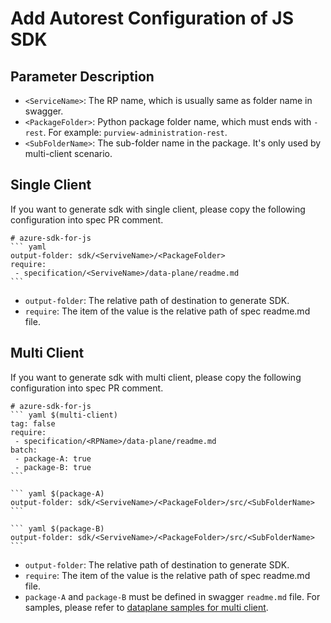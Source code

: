 # Add Autorest Configuration of JS SDK

## Parameter Description

- `<ServiceName>`: The RP name, which is usually same as folder name in swagger.
- `<PackageFolder>`: Python package folder name, which must ends with `-rest`. For example: `purview-administration-rest`.
- `<SubFolderName>`: The sub-folder name in the package. It's only used by multi-client scenario. 

## Single Client
If you want to generate sdk with single client, please copy the following configuration into spec PR comment.
~~~
# azure-sdk-for-js
``` yaml
output-folder: sdk/<ServiveName>/<PackageFolder>
require:
 - specification/<ServiveName>/data-plane/readme.md
```
~~~
- `output-folder`: The relative path of destination to generate SDK.
- `require`: The item of the value is the relative path of spec readme.md file.

## Multi Client
If you want to generate sdk with multi client, please copy the following configuration into spec PR comment.
~~~
# azure-sdk-for-js
``` yaml $(multi-client)
tag: false
require:
 - specification/<RPName>/data-plane/readme.md
batch:
 - package-A: true
 - package-B: true
```

``` yaml $(package-A)
output-folder: sdk/<ServiveName>/<PackageFolder>/src/<SubFolderName>
```

``` yaml $(package-B)
output-folder: sdk/<ServiveName>/<PackageFolder>/src/<SubFolderName>
```
~~~
- `output-folder`: The relative path of destination to generate SDK.
- `require`: The item of the value is the relative path of spec readme.md file.
- `package-A` and `package-B` must be defined in swagger `readme.md` file. For samples, please refer to [dataplane samples for multi client](../../samplefiles-dp/samplefiles-dp-for-multi-client).

